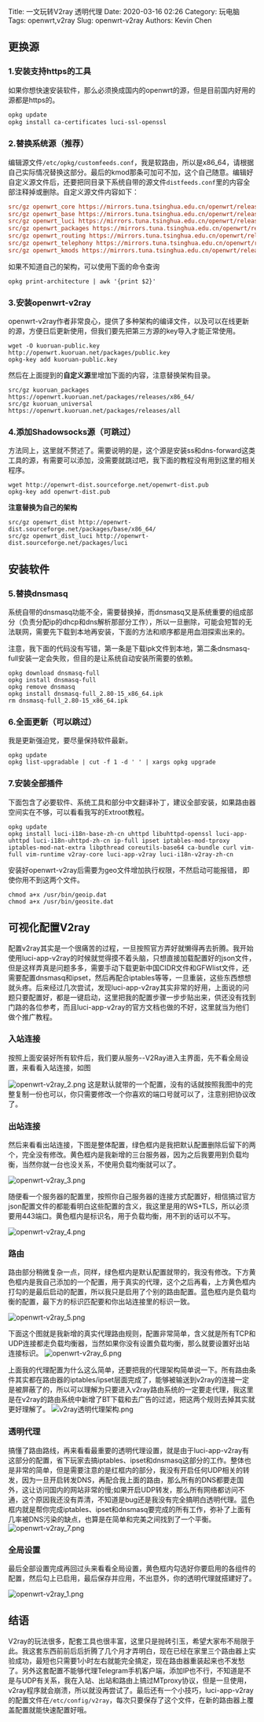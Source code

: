 Title: 一文玩转V2ray 透明代理
Date: 2020-03-16 02:26
Category: 玩电脑
Tags: openwrt,v2ray
Slug: openwrt-v2ray
Authors: Kevin Chen



## 更换源

### 1.安装支持https的工具

如果你想快速安装软件，那么必须换成国内的openwrt的源，但是目前国内好用的源都是https的。

```bash
opkg update
opkg install ca-certificates luci-ssl-openssl
```





### 2.替换系统源（推荐）

编辑源文件`/etc/opkg/customfeeds.conf`，我是软路由，所以是x86_64，请根据自己实际情况替换这部分。最后的kmod那条可加可不加，这个自己随意。编辑好自定义源文件后，还要把同目录下系统自带的源文件`distfeeds.conf`里的内容全部注释掉或删除。自定义源文件内容如下：

```ini
src/gz openwrt_core https://mirrors.tuna.tsinghua.edu.cn/openwrt/releases/19.07.1/targets/x86/64/packages
src/gz openwrt_base https://mirrors.tuna.tsinghua.edu.cn/openwrt/releases/19.07.1/packages/x86_64/base
src/gz openwrt_luci https://mirrors.tuna.tsinghua.edu.cn/openwrt/releases/19.07.1/packages/x86_64/luci
src/gz openwrt_packages https://mirrors.tuna.tsinghua.edu.cn/openwrt/releases/19.07.1/packages/x86_64/packages
src/gz openwrt_routing https://mirrors.tuna.tsinghua.edu.cn/openwrt/releases/19.07.1/packages/x86_64/routing
src/gz openwrt_telephony https://mirrors.tuna.tsinghua.edu.cn/openwrt/releases/19.07.1/packages/x86_64/telephony
src/gz openwrt_kmods https://mirrors.tuna.tsinghua.edu.cn/openwrt/releases/19.07.1/targets/x86/64/kmods/4.14.167-1-e1dd7676581672f6f0bdb1363506dee1
```



如果不知道自己的架构，可以使用下面的命令查询

```
opkg print-architecture | awk '{print $2}'
```



### 3.安装openwrt-v2ray

openwrt-v2ray作者非常良心，提供了多种架构的编译文件，以及可以在线更新的源，方便日后更新使用，但我们要先把第三方源的key导入才能正常使用。

```
wget -O kuoruan-public.key http://openwrt.kuoruan.net/packages/public.key
opkg-key add kuoruan-public.key
```





然后在上面提到的**自定义源**里增加下面的内容，注意替换架构目录。

```
src/gz kuoruan_packages https://openwrt.kuoruan.net/packages/releases/x86_64/
src/gz kuoruan_universal https://openwrt.kuoruan.net/packages/releases/all
```





### 4.添加Shadowsocks源（可跳过）

方法同上，这里就不赘述了。需要说明的是，这个源是安装ss和dns-forward这类工具的源，有需要可以添加，没需要就跳过吧，我下面的教程没有用到这里的相关程序。

```
wget http://openwrt-dist.sourceforge.net/openwrt-dist.pub
opkg-key add openwrt-dist.pub
```



**注意替换为自己的架构**

```
src/gz openwrt_dist http://openwrt-dist.sourceforge.net/packages/base/x86_64/
src/gz openwrt_dist_luci http://openwrt-dist.sourceforge.net/packages/luci
```





##  安装软件

### 5.替换dnsmasq

系统自带的dnsmasq功能不全，需要替换掉，而dnsmasq又是系统重要的组成部分（负责分配ip的dhcp和dns解析那部分工作），所以一旦删除，可能会短暂的无法联网，需要先下载到本地再安装，下面的方法和顺序都是用血泪探索出来的。

注意，我下面的代码没有写错，第一条是下载ipk文件到本地，第二条dnsmasq-full安装一定会失败，但目的是让系统自动安装所需要的依赖。

```
opkg download dnsmasq-full
opkg install dnsmasq-full
opkg remove dnsmasq
opkg install dnsmasq-full_2.80-15_x86_64.ipk
rm dnsmasq-full_2.80-15_x86_64.ipk 
```



### 6.全面更新（可以跳过）

我是更新强迫党，要尽量保持软件最新。

```
opkg update
opkg list-upgradable | cut -f 1 -d ' ' | xargs opkg upgrade
```





### 7.安装全部插件

下面包含了必要软件、系统工具和部分中文翻译补丁，建议全部安装，如果路由器空间实在不够，可以看看我写的Extroot教程。

```
opkg update
opkg install luci-i18n-base-zh-cn uhttpd libuhttpd-openssl luci-app-uhttpd luci-i18n-uhttpd-zh-cn ip-full ipset iptables-mod-tproxy iptables-mod-nat-extra libpthread coreutils-base64 ca-bundle curl vim-full vim-runtime v2ray-core luci-app-v2ray luci-i18n-v2ray-zh-cn
```



安装好openwrt-v2ray后需要为geo文件增加执行权限，不然启动可能报错， 即使你用不到这两个文件。

```
chmod a+x /usr/bin/geoip.dat 
chmod a+x /usr/bin/geosite.dat
```





## 可视化配置V2ray

配置v2ray其实是一个很痛苦的过程，一旦按照官方弄好就懒得再去折腾。我开始使用luci-app-v2ray的时候就觉得摸不着头脑，只想直接加载配置好的json文件，但是这样弄真是问题多多，需要手动下载更新中国CIDR文件和GFWlist文件，还需要配置dnsmasq和ipset，然后再配合iptables等等，一旦重装，这些东西想想就头疼。后来经过几次尝试，发现luci-app-v2ray其实非常的好用，上面说的问题只要配置好，都是一键启动，这里把我的配置步骤一步步贴出来，供还没有找到门路的各位参考，而且luci-app-v2ray的官方文档也做的不好，这里就当为他们做个推广教程。



### 入站连接

按照上面安装好所有软件后，我们要从服务--V2Ray进入主界面，先不看全局设置，来看看入站连接，如图

![openwrt-v2ray_2.png](https://wx1.sinaimg.cn/large/65f2a787ly1gcv4fdk2psj21hc16ujvm.jpg)
这是默认就带的一个配置，没有的话就按照我图中的完整复制一份也可以，你只需要修改一个你喜欢的端口号就可以了，注意别把协议改了。



### 出站连接

然后来看看出站连接，下图是整体配置，绿色框内是我把默认配置删除后留下的两个，完全没有修改。黄色框内是我新增的三台服务器，因为之后我要用到负载均衡，当然你就一台也没关系，不使用负载均衡就可以了。

![openwrt-v2ray_3.png](https://wx1.sinaimg.cn/large/65f2a787ly1gcv4fdkciyj20ri0h8767.jpg)






随便看一个服务器的配置里，按照你自己服务器的连接方式配置好，相信搞过官方json配置文件的都能看明白这些配置的含义，我这里是用的WS+TLS，所以必须要用443端口。黄色框内是标识名，用于负载均衡，用不到的话可以不写。

![openwrt-v2ray_4.png](https://wx1.sinaimg.cn/large/65f2a787ly1gcv4fdmfyqj21hc1bbjvl.jpg)





### 路由

路由部分稍微复杂一点，同样，绿色框内是默认配置就带的，我没有修改。下方黄色框内是我自己添加的一个配置，用于真实的代理，这个之后再看，上方黄色框内打勾的是最后启动的配置，所以我只是启用了个别的路由配置。蓝色框内是负载均衡的配置，最下方的标识匹配要和你出站连接里的标识一致。

![openwrt-v2ray_5.png](https://wx1.sinaimg.cn/large/65f2a787ly1gcv4fdk4o1j21hc10ywi7.jpg)





下面这个图就是我新增的真实代理路由规则，配置非常简单，含义就是所有TCP和UDP连接都走负载均衡器，当然如果你没有设置负载均衡，那么就要设置好出站连接标识。
![openwrt-v2ray_6.png](https://wx1.sinaimg.cn/large/65f2a787ly1gcv4fdkjqfj21hc0qbq5u.jpg)



上面我的代理配置为什么这么简单，还要把我的代理架构简单说一下。所有路由条件其实都在路由器的iptables/ipset层面完成了，能够被输送到v2ray的连接一定是被屏蔽了的，所以可以理解为只要进入v2ray路由系统的一定要走代理，我这里是在v2ray的路由系统中新增了BT下载和去广告的过滤，把这两个规则去掉其实就更好理解了。
![v2ray透明代理架构.png](https://wx1.sinaimg.cn/large/65f2a787ly1gcv4fdomjpj20qo0ogq4m.jpg)






### 透明代理
搞懂了路由路线，再来看看最重要的透明代理设置，就是由于luci-app-v2ray有这部分的配置，省下玩家去搞iptables、ipset和dnsmasq这部分的工作。整体也是非常的简单，但是需要注意的是红框内的部分，我没有开启任何UDP相关的转发，因为一旦开启转发DNS，再配合我上面的路由，那么所有的DNS都要走国外，这让访问国内的网站非常的慢;如果开启UDP转发，那么所有网络都访问不通，这个原因我还没有弄清，不知道是bug还是我没有完全搞明白透明代理。蓝色框内就是帮你完成iptables、ipset和dnsmasq要完成的所有工作，弥补了上面有几率被DNS污染的缺点，也算是在简单和完美之间找到了一个平衡。
![openwrt-v2ray_7.png](https://wx1.sinaimg.cn/large/65f2a787ly1gcv4fdp6tcj21hc14jdk8.jpg)




### 全局设置
最后全部设置完成再回过头来看看全局设置，黄色框内勾选好你要启用的各组件的配置，然后勾上已启用，最后保存并应用，不出意外，你的透明代理就搭建好了。

![openwrt-v2ray_1.png](https://wx1.sinaimg.cn/large/65f2a787ly1gcv4fdjuznj20qr0qbgnt.jpg)





## 结语

V2ray的玩法很多，配套工具也很丰富，这里只是抛砖引玉，希望大家布不局限于此。我这套东西前前后后折腾了几个月才弄明白，现在已经在家里三个路由器上实验成功，最短也只需要1小时左右就能完全搞定，现在路由器重装起来也不发愁了。另外这套配置不能够代理Telegram手机客户端，添加IP也不行，不知道是不是与UDP有关系，我在入站、出站和路由上搞过MTproxy协议，但是一旦使用，v2ray程序就会崩溃，所以就没再尝试了。最后还有一个小技巧，luci-app-v2ray的配置文件在`/etc/config/v2ray`，每次只要保存了这个文件，在新的路由器上覆盖配置就能快速配置好哦。